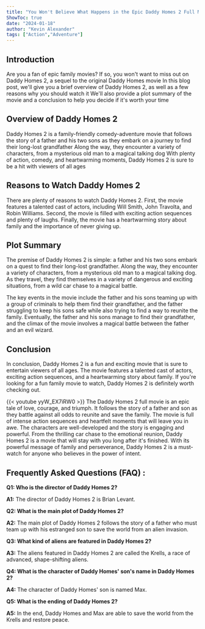 ```yaml
---
title: "You Won't Believe What Happens in the Epic Daddy Homes 2 Full Movie!"
ShowToc: true 
date: "2024-01-18"
author: "Kevin Alexander" 
tags: ["Action","Adventure"]
---
```

## Introduction
Are you a fan of epic family movies? If so, you won't want to miss out on Daddy Homes 2, a sequel to the original Daddy Homes movie In this blog post, we'll give you a brief overview of Daddy Homes 2, as well as a few reasons why you should watch it We'll also provide a plot summary of the movie and a conclusion to help you decide if it's worth your time 

## Overview of Daddy Homes 2
Daddy Homes 2 is a family-friendly comedy-adventure movie that follows the story of a father and his two sons as they embark on a journey to find their long-lost grandfather Along the way, they encounter a variety of characters, from a mysterious old man to a magical talking dog With plenty of action, comedy, and heartwarming moments, Daddy Homes 2 is sure to be a hit with viewers of all ages 

## Reasons to Watch Daddy Homes 2
There are plenty of reasons to watch Daddy Homes 2. First, the movie features a talented cast of actors, including Will Smith, John Travolta, and Robin Williams. Second, the movie is filled with exciting action sequences and plenty of laughs. Finally, the movie has a heartwarming story about family and the importance of never giving up. 

## Plot Summary
The premise of Daddy Homes 2 is simple: a father and his two sons embark on a quest to find their long-lost grandfather. Along the way, they encounter a variety of characters, from a mysterious old man to a magical talking dog. As they travel, they find themselves in a variety of dangerous and exciting situations, from a wild car chase to a magical battle. 

The key events in the movie include the father and his sons teaming up with a group of criminals to help them find their grandfather, and the father struggling to keep his sons safe while also trying to find a way to reunite the family. Eventually, the father and his sons manage to find their grandfather, and the climax of the movie involves a magical battle between the father and an evil wizard. 

## Conclusion
In conclusion, Daddy Homes 2 is a fun and exciting movie that is sure to entertain viewers of all ages. The movie features a talented cast of actors, exciting action sequences, and a heartwarming story about family. If you're looking for a fun family movie to watch, Daddy Homes 2 is definitely worth checking out.

{{< youtube yyW_EX7iRW0 >}} 
The Daddy Homes 2 full movie is an epic tale of love, courage, and triumph. It follows the story of a father and son as they battle against all odds to reunite and save the family. The movie is full of intense action sequences and heartfelt moments that will leave you in awe. The characters are well-developed and the story is engaging and powerful. From the thrilling car chase to the emotional reunion, Daddy Homes 2 is a movie that will stay with you long after it's finished. With its powerful message of family and perseverance, Daddy Homes 2 is a must-watch for anyone who believes in the power of intent.

## Frequently Asked Questions (FAQ) :
**Q1: Who is the director of Daddy Homes 2?**

**A1:** The director of Daddy Homes 2 is Brian Levant.

**Q2: What is the main plot of Daddy Homes 2?**

**A2:** The main plot of Daddy Homes 2 follows the story of a father who must team up with his estranged son to save the world from an alien invasion.

**Q3: What kind of aliens are featured in Daddy Homes 2?**

**A3:** The aliens featured in Daddy Homes 2 are called the Krells, a race of advanced, shape-shifting aliens.

**Q4: What is the character of Daddy Homes' son's name in Daddy Homes 2?**

**A4:** The character of Daddy Homes' son is named Max.

**Q5: What is the ending of Daddy Homes 2?**

**A5:** In the end, Daddy Homes and Max are able to save the world from the Krells and restore peace.



